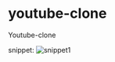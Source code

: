 # youtube-clone
Youtube-clone



snippet: ![snippet1](https://user-images.githubusercontent.com/96103760/190629088-78866e82-3eb3-4479-945e-6f578571e395.png)
